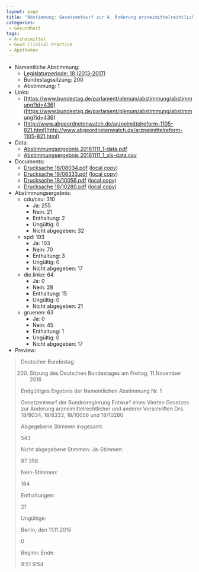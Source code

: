 ```yaml
---
layout: page
title: "Abstimmung: Gesetzentwurf zur 4. Änderung arzneimittelrechtlicher und anderer Vorschriften"
categories:
 - Gesundheit
tags:
 - Arzneimittel
 - Good Clinical Practice
 - Apotheken
---
```


* Namentliche Abstimmung:
    * [Legislaturperiode: 18 (2013-2017)](https://de.wikipedia.org/wiki/18._Deutscher_Bundestag)
    * Bundestagssitzung: 200
    * Abstimmung: 1
* Links: 
    * [https://www.bundestag.de/parlament/plenum/abstimmung/abstimmung?id=436](https://www.bundestag.de/parlament/plenum/abstimmung/abstimmung?id=436)
    * [http://www.abgeordnetenwatch.de/arzneimittelreform-1105-821.html](http://www.abgeordnetenwatch.de/arzneimittelreform-1105-821.html)
* Data: 
    * [Abstimmungsergebnis 20161111_1-data.pdf](/res/abstimmungsliste/20161111_1-data.pdf)
    * [Abstimmungsergebnis 20161111_1_xls-data.csv](/res/abstimmungsliste/analyses/20161111_1_xls-data.csv)
* Documents: 
    * [Drucksache 18/08034.pdf](http://dip21.bundestag.de/dip21/btd/18/080/1808034.pdf) ([local copy](/res/abstimmungsdaten/018-200-01/1808034.pdf))
    * [Drucksache 18/08333.pdf](http://dip21.bundestag.de/dip21/btd/18/083/1808333.pdf) ([local copy](/res/abstimmungsdaten/018-200-01/1808333.pdf))
    * [Drucksache 18/10056.pdf](http://dip21.bundestag.de/dip21/btd/18/100/1810056.pdf) ([local copy](/res/abstimmungsdaten/018-200-01/1810056.pdf))
    * [Drucksache 18/10280.pdf](http://dip21.bundestag.de/dip21/btd/18/102/1810280.pdf) ([local copy](/res/abstimmungsdaten/018-200-01/1810280.pdf))
* Abstimmungsergebnis:
    * cdu/csu: 310
        * Ja: 255
        * Nein: 21
        * Enthaltung: 2
        * Ungültig: 0
        * Nicht abgegeben: 32
    * spd: 193
        * Ja: 103
        * Nein: 70
        * Enthaltung: 3
        * Ungültig: 0
        * Nicht abgegeben: 17
    * die.linke: 64
        * Ja: 0
        * Nein: 28
        * Enthaltung: 15
        * Ungültig: 0
        * Nicht abgegeben: 21
    * gruenen: 63
        * Ja: 0
        * Nein: 45
        * Enthaltung: 1
        * Ungültig: 0
        * Nicht abgegeben: 17
* Preview: 
> Deutscher Bundestag
> 
> 200. Sitzung des Deutschen Bundestages
> am Freitag, 11.November 2016
> 
> Endgültiges Ergebnis der Namentlichen Abstimmung Nr. 1
> 
> Gesetzentwurf der Bundesregierung
> Entwurf eines Vierten Gesetzes zur Änderung arzneimittelrechtlicher und anderer
> Vorschriften
> Drs. 18/8034, 18/8333, 18/10056 und 18/10280
> 
> Abgegebene Stimmen insgesamt:
> 
> 543
> 
> Nicht abgegebene Stimmen:
> Ja-Stimmen:
> 
> 87
> 358
> 
> Nein-Stimmen:
> 
> 164
> 
> Enthaltungen:
> 
> 21
> 
> Ungültige:
> 
> Berlin, den 11.11.2016
> 
> 0
> 
> Beginn:
> Ende:
> 
> 9:51
> 9:54

